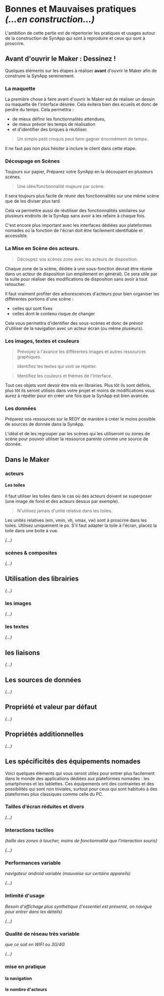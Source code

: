 # Bonnes et Mauvaises pratiques *(...en construction...)*

L'ambition de cette partie est de répertorier les pratiques et usages autour de la construction de SynApp qui sont à reproduire et ceux qui sont à proscrire.


## Avant d'ouvrir le Maker : Dessinez !

Quelques éléments sur les étapes à réaliser **avant** d'ouvrir le Maker afin de construire la SynApp sereinement.

### La maquette

La première chose à faire avant d'ouvrir le Maker est de réaliser un dessin ou maquette de l'interface désirée.
Cela évitera bien des écueils et donc de perdre du temps. 
Cela permettra : 
 - de mieux définir les fonctionnalités attendues, 
 - de mieux prévoir les temps de réalisation 
 - et d'identifier des briques à réutiliser.

> Un simple petit croquis peut faire gagner énormément de temps.

Il ne faut pas non plus hésiter à inclure le client dans cette étape.

### Découpage en Scènes

Toujours sur papier, Préparez votre SynApp en la découpant en plusieurs scènes.

> Une idée/fonctionnalité majeure par scène. 

Il sera toujours plus facile de réunir des fonctionnalités sur une même scène que de les diviser plus tard.

Cela va permettre aussi de réutiliser des fonctionnalités similaires sur plusieurs endroits de la SynApp sans avoir à les refaire à chaque fois.

C'est encore plus important avec les interfaces dédiées aux plateformes nomades où la fonction de l'écran doit être facilement identifiable et accessible.

### La Mise en Scène des acteurs.

> Découpez vos scènes zone avec les acteurs de disposition. 

Chaque zone de la scène, dédiée à une sous-fonction devrait être réunie dans un acteur de disposition (un empilement en général).
Ce sera utile par la suite pour réaliser des modifications de disposition sans avoir à tout retoucher.

Il faut vraiment profiter des arborescences d'acteurs pour bien organiser les différentes portions d'une scène :
 - celles qui sont fixes
 - celles dont le contenu risque de changer

Cela vous permettra d'identifier des sous-scènes et donc de prévoir d'utiliser de la navigation avec un acteur écran (ou même plusieurs).

### Les images, textes et couleurs

> Prévoyez à l'avance les différentes images et autres ressources graphiques.

> Identifiez les textes qui vont se répéter.

> Identifiez les couleurs et thèmes de l'interface.


Tout ces objets vont devoir être mis en librairies. Plus tôt ils sont définis, plus tôt ils seront utilisés dans votre projet et moins de modifications vous aurez à répéter pour en créer une fois que la SynApp est bien avancée.

### Les données

Préparez vos ressources sur le REDY de manière à créer le moins possible de sources de donnée dans la SynApp.

L'idéal et de les regrouper par les scènes qui les utiliseront ou zones de scène pour pouvoir utiliser la ressource parente comme une source de donnée.


## Dans le Maker


### acteurs

#### Les toiles

Il faut utiliser les toiles dans le cas où des acteurs doivent se superposer (une image de fond et des acteurs dessus par exemple).

> N'utilisez jamais d'unité relative dans les toiles.

Les unités relatives (em, vmin, vh, vmax, vw) sont à proscrire dans les toiles. Utilisez uniquement le px. S'il faut adapter la toile à l'écran, placez la toile dans une boite à vue.



*(...)*

### scènes & composites

*(...)*

## Utilisation des librairies

*(...)*

### les images

*(...)*

### les textes

*(...)*

## les liaisons

*(...)*

## Les sources de données

*(...)*


## Propriété et valeur par défaut

*(...)*

## Propriétés additionnelles

*(...)*

## Les spécificités des équipements nomades

Voici quelques éléments qui vous seront utiles pour entrer plus facilement dans le monde des applications dédiées aux plateformes nomades : les smartphones et les tablettes.
Ces équipements ont des contraintes et des possibilités qui sont non triviales, surtout pour ceux qui sont habitués à des plateformes plus classiques comme celle du PC.

### Tailles d’écran réduites et divers
*(...)*

### Interactions tactiles 
*(taille des zones à toucher, moins de fonctionnalité que l’interaction souris)*

*(...)*

### Performances variable
*navigateur android variable (mauvaise sur certains appareils)*

*(...)*

### Intimité d'usage 
*Besoin d'affichage plus synthétique (l'essentiel est présenté, on navigue pour entrer dans les détails)*

*(...)*

### Qualité de réseau très variable

*que ce soit en WIFI ou 3G/4G*

*(...)*


### mise en pratique

#### la navigation

#### le nombre d'acteurs


